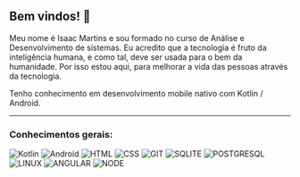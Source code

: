 ## Bem vindos! 🙏

<p> Meu nome é Isaac Martins e sou formado no curso de Análise e Desenvolvimento de sistemas. Eu acredito que a tecnologia é fruto da inteligência humana, e como tal, deve ser usada para o bem da humanidade. Por isso estou aqui, para melhorar a vida das pessoas através da tecnologia. </p>
<p> Tenho conhecimento em desenvolvimento mobile nativo com Kotlin / Android. </p>

<hr>

<h3> Conhecimentos gerais: </h3>

![Kotlin](https://img.shields.io/badge/Kotlin-0095D5?&style=for-the-badge&logo=kotlin&logoColor=white)
![Android](https://img.shields.io/badge/Android-3DDC84?style=for-the-badge&logo=android&logoColor=white)
![HTML](https://img.shields.io/badge/HTML5-E34F26?style=for-the-badge&logo=html5&logoColor=white)
![CSS](https://img.shields.io/badge/CSS3-1572B6?style=for-the-badge&logo=css3&logoColor=white)
![GIT](https://img.shields.io/badge/GIT-E44C30?style=for-the-badge&logo=git&logoColor=white)
![SQLITE](https://img.shields.io/badge/SQLite-07405E?style=for-the-badge&logo=sqlite&logoColor=white)
![POSTGRESQL](https://img.shields.io/badge/PostgreSQL-316192?style=for-the-badge&logo=postgresql&logoColor=white)
![LINUX](https://img.shields.io/badge/Ubuntu-E95420?style=for-the-badge&logo=ubuntu&logoColor=white)
![ANGULAR](https://img.shields.io/badge/Angular-DD0031?style=for-the-badge&logo=angular&logoColor=white)
![NODE](https://img.shields.io/badge/Node.js-43853D?style=for-the-badge&logo=node.js&logoColor=white)

<br>

<!-- ![Anurag's GitHub stats](https://github-readme-stats.vercel.app/api?username=IsaacDev2022&show_icons=true&theme=radical) -->

<!--
**IsaacDev2022/IsaacDev2022** is a ✨ _special_ ✨ repository because its `README.md` (this file) appears on your GitHub profile.

Here are some ideas to get you started:

- 🔭 I’m currently working on ...
- 🌱 I’m currently learning ...
- 👯 I’m looking to collaborate on ...
- 🤔 I’m looking for help with ...
- 💬 Ask me about ...
- 📫 How to reach me: ...
- 😄 Pronouns: ...
- ⚡ Fun fact: ...
-->
